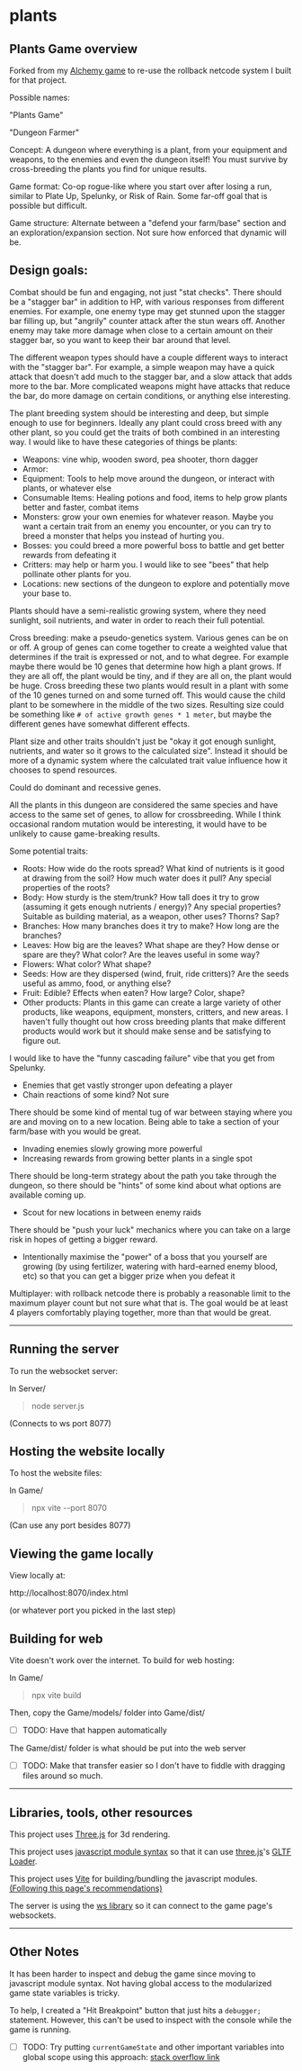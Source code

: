 # plants

## Plants Game overview

Forked from my [Alchemy game](https://github.com/kramff/alchemist) to re-use the rollback netcode system I built for that project.

Possible names:

"Plants Game"

"Dungeon Farmer"

Concept: A dungeon where everything is a plant, from your equipment and weapons, to the enemies and even the dungeon itself! You must survive by cross-breeding the plants you find for unique results.

Game format: Co-op rogue-like where you start over after losing a run, similar to Plate Up, Spelunky, or Risk of Rain. Some far-off goal that is possible but difficult.

Game structure: Alternate between a "defend your farm/base" section and an exploration/expansion section. Not sure how enforced that dynamic will be.

## Design goals:

Combat should be fun and engaging, not just "stat checks".
There should be a "stagger bar" in addition to HP, with various responses from different enemies.
For example, one enemy type may get stunned upon the stagger bar filling up, but "angrily" counter attack after the stun wears off.
Another enemy may take more damage when close to a certain amount on their stagger bar, so you want to keep their bar around that level.

The different weapon types should have a couple different ways to interact with the "stagger bar".
For example, a simple weapon may have a quick attack that doesn't add much to the stagger bar, and a slow attack that adds more to the bar.
More complicated weapons might have attacks that reduce the bar, do more damage on certain conditions, or anything else interesting.

The plant breeding system should be interesting and deep, but simple enough to use for beginners.
Ideally any plant could cross breed with any other plant, so you could get the traits of both combined in an interesting way.
I would like to have these categories of things be plants:
- Weapons: vine whip, wooden sword, pea shooter, thorn dagger
- Armor: 
- Equipment: Tools to help move around the dungeon, or interact with plants, or whatever else
- Consumable Items: Healing potions and food, items to help grow plants better and faster, combat items
- Monsters: grow your own enemies for whatever reason. Maybe you want a certain trait from an enemy you encounter, or you can try to breed a monster that helps you instead of hurting you.
- Bosses: you could breed a more powerful boss to battle and get better rewards from defeating it
- Critters: may help or harm you. I would like to see "bees" that help pollinate other plants for you.
- Locations: new sections of the dungeon to explore and potentially move your base to.

Plants should have a semi-realistic growing system, where they need sunlight, soil nutrients, and water in order to reach their full potential.

Cross breeding: make a pseudo-genetics system. Various genes can be on or off.
A group of genes can come together to create a weighted value that determines if the trait is expressed or not, and to what degree.
For example maybe there would be 10 genes that determine how high a plant grows.
If they are all off, the plant would be tiny, and if they are all on, the plant would be huge.
Cross breeding these two plants would result in a plant with some of the 10 genes turned on and some turned off.
This would cause the child plant to be somewhere in the middle of the two sizes.
Resulting size could be something like `# of active growth genes * 1 meter`, but maybe the different genes have somewhat different effects.

Plant size and other traits shouldn't just be "okay it got enough sunlight, nutrients, and water so it grows to the calculated size".
Instead it should be more of a dynamic system where the calculated trait value influence how it chooses to spend resources.

Could do dominant and recessive genes.

All the plants in this dungeon are considered the same species and have access to the same set of genes, to allow for crossbreeding.
While I think occasional random mutation would be interesting, it would have to be unlikely to cause game-breaking results.

Some potential traits:
- Roots: How wide do the roots spread? What kind of nutrients is it good at drawing from the soil? How much water does it pull? Any special properties of the roots?
- Body: How sturdy is the stem/trunk? How tall does it try to grow (assuming it gets enough nutrients / energy)? Any special properties? Suitable as building material, as a weapon, other uses? Thorns? Sap?
- Branches: How many branches does it try to make? How long are the branches?
- Leaves: How big are the leaves? What shape are they? How dense or spare are they? What color? Are the leaves useful in some way?
- Flowers: What color? What shape? 
- Seeds: How are they dispersed (wind, fruit, ride critters)? Are the seeds useful as ammo, food, or anything else?
- Fruit: Edible? Effects when eaten? How large? Color, shape?
- Other products: Plants in this game can create a large variety of other products, like weapons, equipment, monsters, critters, and new areas. I haven't fully thought out how cross breeding plants that make different products would work but it should make sense and be satisfying to figure out.

I would like to have the "funny cascading failure" vibe that you get from Spelunky.
- Enemies that get vastly stronger upon defeating a player
- Chain reactions of some kind? Not sure

There should be some kind of mental tug of war between staying where you are and moving on to a new location. Being able to take a section of your farm/base with you would be great.
- Invading enemies slowly growing more powerful
- Increasing rewards from growing better plants in a single spot

There should be long-term strategy about the path you take through the dungeon, so there should be "hints" of some kind about what options are available coming up.
- Scout for new locations in between enemy raids

There should be "push your luck" mechanics where you can take on a large risk in hopes of getting a bigger reward.
- Intentionally maximise the "power" of a boss that you yourself are growing (by using fertilizer, watering with hard-earned enemy blood, etc) so that you can get a bigger prize when you defeat it


Multiplayer: with rollback netcode there is probably a reasonable limit to the maximum player count but not sure what that is. The goal would be at least 4 players comfortably playing together, more than that would be great.

---

## Running the server

To run the websocket server:

In Server/

> node server.js

(Connects to ws port 8077)

## Hosting the website locally

To host the website files:

In Game/

> npx vite --port 8070

(Can use any port besides 8077)

## Viewing the game locally

View locally at:

http://localhost:8070/index.html

(or whatever port you picked in the last step)

## Building for web

Vite doesn't work over the internet. To build for web hosting:

In Game/

> npx vite build

Then, copy the Game/models/ folder into Game/dist/

- [ ] TODO: Have that happen automatically

The Game/dist/ folder is what should be put into the web server

- [ ] TODO: Make that transfer easier so I don't have to fiddle with dragging files around so much.

---

## Libraries, tools, other resources

This project uses [Three.js](https://threejs.org/) for 3d rendering.

This project uses [javascript module syntax](https://developer.mozilla.org/en-US/docs/Web/JavaScript/Guide/Modules) so that it can use [three.js](https://threejs.org/)'s [GLTF Loader](https://threejs.org/docs/index.html#examples/en/loaders/GLTFLoader).

This project uses [Vite](https://vitejs.dev/) for building/bundling the javascript modules. [(Following this page's recommendations)](https://threejs.org/docs/#manual/en/introduction/Installation)

The server is using the [ws library](https://github.com/websockets/ws) so it can connect to the game page's websockets.

---

## Other Notes

It has been harder to inspect and debug the game since moving to javascript module syntax. Not having global access to the modularized game state variables is tricky.

To help, I created a "Hit Breakpoint" button that just hits a `debugger;` statement. However, this can't be used to inspect with the console while the game is running.

- [ ] TODO: Try putting `currentGameState` and other important variables into global scope using this approach: [stack overflow link](https://stackoverflow.com/questions/74509829/how-to-debug-javascript-modules-using-the-browser-console)

